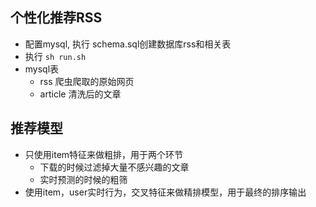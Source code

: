 ## 个性化推荐RSS
- 配置mysql, 执行 schema.sql创建数据库rss和相关表
- 执行 `sh run.sh`
- mysql表
    - rss  爬虫爬取的原始网页
    - article 清洗后的文章


## 推荐模型
- 只使用item特征来做粗排，用于两个环节
    - 下载的时候过滤掉大量不感兴趣的文章
    - 实时预测的时候的粗筛
- 使用item，user实时行为，交叉特征来做精排模型，用于最终的排序输出